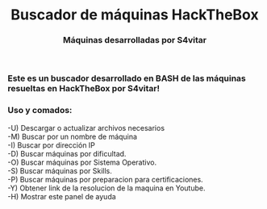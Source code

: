 <div class="header" align="center"> 
  <h1>Buscador de máquinas HackTheBox</h1>
  <h3>Máquinas desarrolladas por S4vitar</h3>
</div><br>


### Este es un buscador desarrollado en BASH de las máquinas resueltas en HackTheBox por S4vitar!

### Uso y comados:

-U)  Descargar o actualizar archivos necesarios<br>
-M)  Buscar por un nombre de máquina<br>
-I)  Buscar por dirección IP<br>
-D)  Buscar máquinas por dificultad.<br>
-O)  Buscar máquinas por Sistema Operativo.<br>
-S)  Buscar máquinas por Skills.<br>
-P)  Buscar máquinas por preparacion para certificaciones. <br>
-Y)  Obtener link de la resolucion de la maquina en Youtube. <br>
-H)  Mostrar este panel de ayuda<br>
